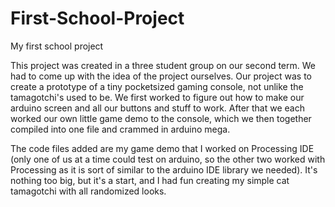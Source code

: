 # First-School-Project
My first school project


This project was created in a three student group on our second term. We had to come up with the idea of the project ourselves. Our project was to create a prototype of a tiny pocketsized gaming console, not unlike the tamagotchi's used to be. We first worked to figure out how to make our arduino screen and all our buttons and stuff to work. After that we each worked our own little game demo to the console, which we then together compiled into one file and crammed in arduino mega.

The code files added are my game demo that I worked on Processing IDE (only one of us at a time could test on arduino, so the other two worked with Processing as it is sort of similar to the arduino IDE library we needed). It's nothing too big, but it's a start, and I had fun creating my simple cat tamagotchi with all randomized looks.
